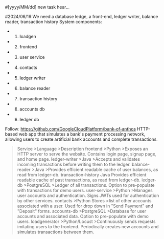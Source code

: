 #[yyyy/MM/dd] new task hear...

#2024/06/16 We need a database ledge, a front-end, ledger writer, balance reader, transaction history
System components:
+ 1. loadgen 
+ 2. frontend
+ 3. user service 
+ 4. contacts
+ 5. ledger writer
+ 6. balance reader
+ 7. transaction history
+ 8. accounts db
+ 9. ledger db

Follow: https://github.com/GoogleCloudPlatform/bank-of-anthos
HTTP-based web app that simulates a bank's payment processing network, allowing users to create artificial bank accounts and complete transactions.
>Service	>Language	>Description
>frontend	>Python	>Exposes an HTTP server to serve the website. Contains login page, signup page, and home page.
>ledger-writer	>Java	>Accepts and validates incoming transactions before writing them to the ledger.
>balance-reader	>Java	>Provides efficient readable cache of user balances, as read from ledger-db.
transaction-history	Java	Provides efficient readable cache of past transactions, as read from ledger-db.
>ledger-db	>PostgreSQL	>Ledger of all transactions. Option to pre-populate with transactions for demo users.
>user-service	>Python	>Manages user accounts and authentication. Signs JWTs used for authentication by other services.
>contacts	>Python	Stores >list of other accounts associated with a user. Used for drop down in "Send Payment" and "Deposit" forms.
>accounts-db	>PostgreSQL	>Database for user accounts and associated data. Option to pre-populate with demo users.
>loadgenerator	>Python/Locust	>Continuously sends requests imitating users to the frontend. Periodically creates new accounts and simulates transactions between them.